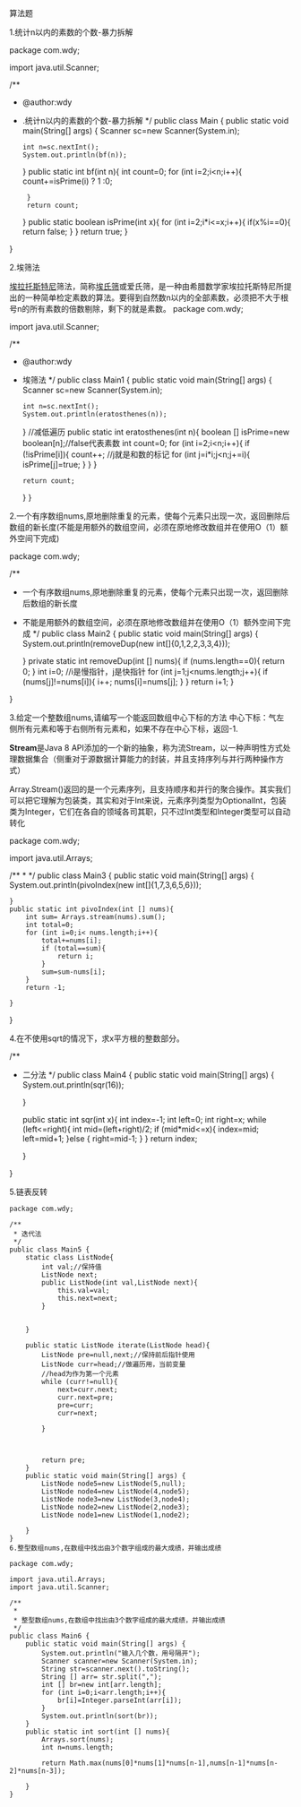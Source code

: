 算法题

 1.统计n以内的素数的个数-暴力拆解

package com.wdy;

import java.util.Scanner;

/**

 * @author:wdy

 * .统计n以内的素数的个数-暴力拆解
   */
   public class Main {
   public static void main(String[] args) {
       Scanner sc=new Scanner(System.in);

       int n=sc.nextInt();
       System.out.println(bf(n));


    }
    public static int bf(int n){
        int count=0;
        for (int i=2;i<n;i++){
            count+=isPrime(i) ? 1 :0;
    
        }
        return count;
    }
    public static boolean isPrime(int x){
        for (int i=2;i*i<=x;i++){
            if(x%i==0){
                return false;
            }
        }
        return true;
    }


}

  2.埃筛法

  [埃拉托斯特尼](https://baike.baidu.com/item/埃拉托斯特尼?fromModule=lemma_inlink)筛法，简称[埃氏筛](https://baike.baidu.com/item/埃氏筛/5677377?fromModule=lemma_inlink)或爱氏筛，是一种由希腊数学家埃拉托斯特尼所提出的一种简单检定素数的算法。要得到自然数n以内的全部素数，必须把不大于根号n的所有素数的倍数剔除，剩下的就是素数。
  package com.wdy;

import java.util.Scanner;

/**

 * @author:wdy

 * 埃筛法
   */
   public class Main1 {
   public static void main(String[] args) {
       Scanner sc=new Scanner(System.in);

       int n=sc.nextInt();
       System.out.println(eratosthenes(n));

   }
   //减低遍历
   public static int eratosthenes(int n){
       boolean [] isPrime=new boolean[n];//false代表素数
       int count=0;
       for (int i=2;i<n;i++){
           if (!isPrime[i]){
               count++;
               //j就是和数的标记
               for (int j=i*i;j<n;j+=i){
                   isPrime[j]=true;
               }
           }
       }

       return count;

   }
   }

 2.一个有序数组nums,原地删除重复的元素，使每个元素只出现一次，返回删除后数组的新长度(不能是用额外的数组空间，必须在原地修改数组并在使用O（1）额外空间下完成)

 package com.wdy;



/**

 * 一个有序数组nums,原地删除重复的元素，使每个元素只出现一次，返回删除后数组的新长度
 * 不能是用额外的数组空间，必须在原地修改数组并在使用O（1）额外空间下完成
   */
   public class Main2 {
   public static void main(String[] args) {
       System.out.println(removeDup(new int[]{0,1,2,2,3,3,4}));



    }
    private static int removeDup(int [] nums){
        if (nums.length==0){
            return 0;
        }
        int i=0;
        //i是慢指针，j是快指针
        for (int j=1;j<nums.length;j++){
            if (nums[j]!=nums[i]){
                i++;
                nums[i]=nums[j];
            }
        }
        return i+1;
    }

}

3.给定一个整数组nums,请编写一个能返回数组中心下标的方法
中心下标：气左侧所有元素和等于右侧所有元素和，如果不存在中心下标，返回-1.





**Stream**是Java 8 API添加的一个新的抽象，称为流Stream，以一种声明性方式处理数据集合（侧重对于源数据计算能力的封装，并且支持序列与并行两种操作方式）



Array.Stream()返回的是一个元素序列，且支持顺序和并行的聚合操作。其实我们可以把它理解为包装类，其实和对于Int来说，元素序列类型为OptionalInt，包装类为Integer，它们在各自的领域各司其职，只不过Int类型和Integer类型可以自动转化



package com.wdy;


import java.util.Arrays;

/**
 *
 */
public class Main3 {
    public static void main(String[] args) {
        System.out.println(pivoIndex(new int[]{1,7,3,6,5,6}));

    }
    public static int pivoIndex(int [] nums){
        int sum= Arrays.stream(nums).sum();
        int total=0;
        for (int i=0;i< nums.length;i++){
            total+=nums[i];
            if (total==sum){
                return i;
            }
            sum=sum-nums[i];
        }
        return -1;
    
    }

}

4.在不使用sqrt的情况下，求x平方根的整数部分。

  /**

 * 二分法
   */
   public class Main4 {
   public static void main(String[] args) {
       System.out.println(sqr(16));

   }

   public static int sqr(int x){
       int index=-1;
       int left=0;
       int right=x;
       while (left<=right){
           int mid=(left+right)/2;
           if (mid*mid<=x){
               index=mid;
               left=mid+1;
           }else {
               right=mid-1;
           }
       }
       return index;

   }

}



5.链表反转

  

```
package com.wdy;

/**
 * 迭代法
 */
public class Main5 {
    static class ListNode{
        int val;//保持值
        ListNode next;
        public ListNode(int val,ListNode next){
            this.val=val;
            this.next=next;
        }


    }

    public static ListNode iterate(ListNode head){
        ListNode pre=null,next;//保持前后指针使用
        ListNode curr=head;//做遍历用，当前变量
        //head为作为第一个元素
        while (curr!=null){
            next=curr.next;
            curr.next=pre;
            pre=curr;
            curr=next;

        }



        return pre;
    }
    public static void main(String[] args) {
        ListNode node5=new ListNode(5,null);
        ListNode node4=new ListNode(4,node5);
        ListNode node3=new ListNode(3,node4);
        ListNode node2=new ListNode(2,node3);
        ListNode node1=new ListNode(1,node2);

    }
}
6.整型数组nums,在数组中找出由3个数字组成的最大成绩，并输出成绩

package com.wdy;

import java.util.Arrays;
import java.util.Scanner;

/**
 *
 * 整型数组nums,在数组中找出由3个数字组成的最大成绩，并输出成绩
 */
public class Main6 {
    public static void main(String[] args) {
        System.out.println("输入几个数，用号隔开");
        Scanner scanner=new Scanner(System.in);
        String str=scanner.next().toString();
        String [] arr= str.split(",");
        int [] br=new int[arr.length];
        for (int i=0;i<arr.length;i++){
            br[i]=Integer.parseInt(arr[i]);
        }
        System.out.println(sort(br));
    }
    public static int sort(int [] nums){
        Arrays.sort(nums);
        int n=nums.length;

        return Math.max(nums[0]*nums[1]*nums[n-1],nums[n-1]*nums[n-2]*nums[n-3]);

    }
}


